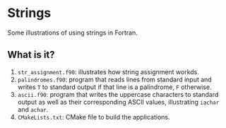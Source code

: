 # Strings

Some illustrations of using strings in Fortran.

## What is it?

1. `str_assignment.f90`: illustrates how string assignment workds.
1. `palindromes.f90`: program that reads lines from standard input and writes
   `T` to standard output if that line is a palindrome, `F` otherwise.
1. `ascii.f90`: program that writes the uppercase characters to standard output as well
   as their corresponding ASCII values, illustrating `iachar` and `achar`.
1. `CMakeLists.txt`: CMake file to build the applications.
